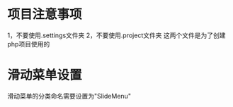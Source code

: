 # 项目注意事项 #
1，不要使用.settings文件夹
2，不要使用.project文件夹
这两个文件是为了创建php项目使用的


# 滑动菜单设置  #
滑动菜单的分类命名需要设置为"SlideMenu"



